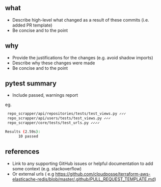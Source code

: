 ## what

- Describe high-level what changed as a result of these commits (i.e. added PR template)
- Be concise and to the point

## why

- Provide the justifications for the changes (e.g. avoid shadow imports)
- Describe why these changes were made
- Be concise and to the point

## pytest summary

- Include passed, warnings report

eg.

```bash
 repo_scrapper/api/repositories/tests/test_views.py ✓✓✓                                                                                                                                     30% ███       
 repo_scrapper/api/users/tests/test_views.py ✓✓✓                                                                                                                                            60% ██████    
 repo_scrapper/core/tests/test_urls.py ✓✓✓✓                                                                                                                                                100% ██████████

Results (2.59s):
      10 passed
```

## references

- Link to any supporting GitHub issues or helpful documentation to add some context (e.g. stackoverflow)
- Or external urls (
  e.g https://github.com/cloudposse/terraform-aws-elasticache-redis/blob/master/.github/PULL_REQUEST_TEMPLATE.md)
